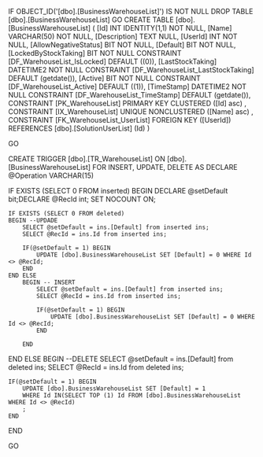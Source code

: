 ﻿
 IF OBJECT_ID('[dbo].[BusinessWarehouseList]') IS NOT NULL 
 DROP TABLE [dbo].[BusinessWarehouseList] 
 GO
 CREATE TABLE [dbo].[BusinessWarehouseList] ( 
 [Id]                   INT              IDENTITY(1,1)          NOT NULL,
 [Name]                 VARCHAR(50)                             NOT NULL,
 [Description]          TEXT                                        NULL,
 [UserId]               INT                                     NOT NULL,
 [AllowNegativeStatus]  BIT                                     NOT NULL,
 [Default]              BIT                                     NOT NULL,
 [LockedByStockTaking]  BIT                                     NOT NULL  CONSTRAINT [DF_WarehouseList_IsLocked] DEFAULT ((0)),
 [LastStockTaking]      DATETIME2                               NOT NULL  CONSTRAINT [DF_WarehouseList_LastStockTaking] DEFAULT (getdate()),
 [Active]               BIT                                     NOT NULL  CONSTRAINT [DF_WarehouseList_Active] DEFAULT ((1)),
 [TimeStamp]            DATETIME2                               NOT NULL  CONSTRAINT [DF_WarehouseList_TimeStamp] DEFAULT (getdate()),
 CONSTRAINT   [PK_WarehouseList]  PRIMARY KEY CLUSTERED    ([Id] asc) ,
 CONSTRAINT   [IX_WarehouseList]  UNIQUE      NONCLUSTERED ([Name] asc) ,
 CONSTRAINT [FK_WarehouseList_UserList] FOREIGN KEY ([UserId]) REFERENCES [dbo].[SolutionUserList] (Id) )
 
 
 GO
 
 CREATE   TRIGGER [dbo].[TR_WarehouseList] ON [dbo].[BusinessWarehouseList]
FOR INSERT, UPDATE, DELETE
AS
DECLARE @Operation VARCHAR(15)
 
IF EXISTS (SELECT 0 FROM inserted)
BEGIN
	DECLARE @setDefault bit;DECLARE @RecId int;
	SET NOCOUNT ON;

    IF EXISTS (SELECT 0 FROM deleted)
    BEGIN --UPDADE
		SELECT @setDefault = ins.[Default] from inserted ins;
		SELECT @RecId = ins.Id from inserted ins;

		IF(@setDefault = 1) BEGIN
			UPDATE [dbo].BusinessWarehouseList SET [Default] = 0 WHERE Id <> @RecId; 		
		END
	END ELSE
		BEGIN -- INSERT
			SELECT @setDefault = ins.[Default] from inserted ins;
			SELECT @RecId = ins.Id from inserted ins;

			IF(@setDefault = 1) BEGIN
				UPDATE [dbo].BusinessWarehouseList SET [Default] = 0 WHERE Id <> @RecId; 		
			END
		
		END
END ELSE 
BEGIN --DELETE
	SELECT @setDefault = ins.[Default] from deleted ins;
	SELECT @RecId = ins.Id from deleted ins;

	IF(@setDefault = 1) BEGIN
		UPDATE [dbo].BusinessWarehouseList SET [Default] = 1  
		WHERE Id IN(SELECT TOP (1) Id FROM [dbo].BusinessWarehouseList WHERE Id <> @RecId)
		;
	END
END

 GO